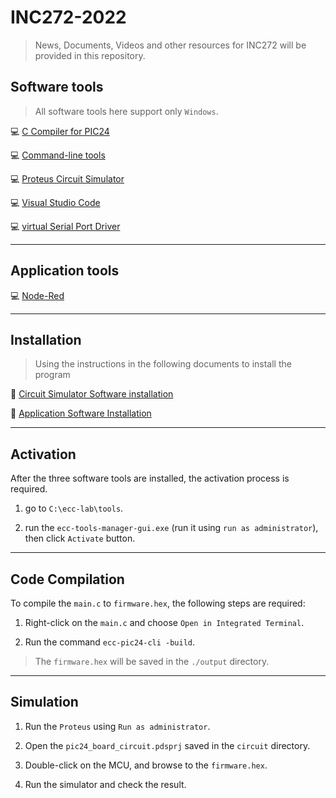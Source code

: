 # INC272-2022

> News, Documents, Videos and other resources for INC272 will be provided in this repository.

## Software tools

> All software tools here support only `Windows`.

:computer: [C Compiler for PIC24](https://drive.google.com/file/d/1mMRK2yP8aUkJyvaFYC1r-UxZSfdNbHAL/view?usp=share_link)

:computer: [Command-line tools](https://drive.google.com/file/d/1HcptLDm1Jr9C3ZcTUZ0xkA6xwmZQu60E/view?usp=share_link)

:computer: [Proteus Circuit Simulator](https://drive.google.com/file/d/1JCoA_VTgSp8Er2W_zXdOwLt-b_kVwz9U/view?usp=share_link)

:computer: [Visual Studio Code](https://code.visualstudio.com/)

:computer: [virtual Serial Port Driver](https://drive.google.com/file/d/1BsssBKRG_kqiGHPEpUDhb4jEUfrJd4vf/view?usp=share_link)

---

## Application tools

:computer: [Node-Red](https://drive.google.com/file/d/1p_d-0ay0PSBeXJrkVHCsbGQLnF2-KLK6/view?usp=share_link)

---

## Installation

> Using the instructions in the following documents to install the program

:page_facing_up: [Circuit Simulator Software installation](https://github.com/nitikorn20/INC281-2022/blob/main/Doc/Circuit%20Simulator%20Software%20installation.pdf)

:page_facing_up: [Application Software Installation](https://github.com/nitikorn20/INC281-2022/blob/main/Doc/Application%20Software%20Installation.pdf)

---

## Activation

After the three software tools are installed, the activation process is required.

1. go to `C:\ecc-lab\tools`.

2. run the `ecc-tools-manager-gui.exe` (run it using `run as administrator`), then click `Activate` button.

---

## Code Compilation

To compile the `main.c` to `firmware.hex`, the following steps are required:

1. Right-click on the `main.c` and choose `Open in Integrated Terminal`.

2. Run the command `ecc-pic24-cli -build`.

> The `firmware.hex` will be saved in the `./output` directory.

---

## Simulation

1. Run the `Proteus` using `Run as administrator`.

2. Open the `pic24_board_circuit.pdsprj` saved in the `circuit` directory.

3. Double-click on the MCU, and browse to the `firmware.hex`.

4. Run the simulator and check the result.
